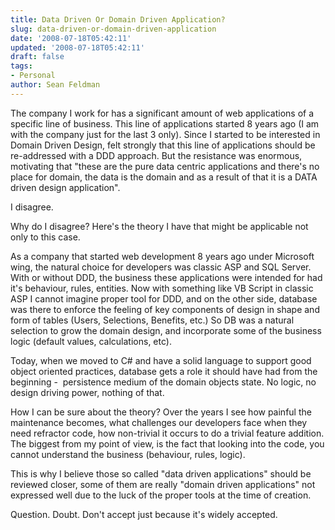 ```yaml
---
title: Data Driven Or Domain Driven Application?
slug: data-driven-or-domain-driven-application
date: '2008-07-18T05:42:11'
updated: '2008-07-18T05:42:11'
draft: false
tags:
- Personal
author: Sean Feldman
---
```



The company I work for has a significant amount of web applications of a specific line of business. This line of applications started 8 years ago (I am with the company just for the last 3 only). Since I started to be interested in Domain Driven Design, felt strongly that this line of applications should be re-addressed with a DDD approach. But the resistance was enormous, motivating that "these are the pure data centric applications and there's no place for domain, the data is the domain and as a result of that it is a DATA driven design application".

I disagree.

Why do I disagree? Here's the theory I have that might be applicable not only to this case.

As a company that started web development 8 years ago under Microsoft wing, the natural choice for developers was classic ASP and SQL Server. With or without DDD, the business these applications were intended for had it's behaviour, rules, entities. Now with something like VB Script in classic ASP I cannot imagine proper tool for DDD, and on the other side, database was there to enforce the feeling of key components of design in shape and form of tables (Users, Selections, Benefits, etc.) So DB was a natural selection to grow the domain design, and incorporate some of the business logic (default values, calculations, etc).

Today, when we moved to C# and have a solid language to support good object oriented practices, database gets a role it should have had from the beginning -  persistence medium of the domain objects state. No logic, no design driving power, nothing of that.

How I can be sure about the theory? Over the years I see how painful the maintenance becomes, what challenges our developers face when they need refractor code, how non-trivial it occurs to do a trivial feature addition. The biggest from my point of view, is the fact that looking into the code, you cannot understand the business (behaviour, rules, logic).

This is why I believe those so called "data driven applications" should be reviewed closer, some of them are really "domain driven applications" not expressed well due to the luck of the proper tools at the time of creation.

Question. Doubt. Don't accept just because it's widely accepted.


